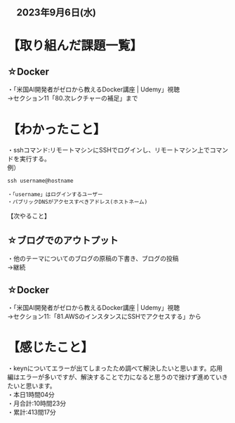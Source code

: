 ## 　2023年9月6日(水)
# 【取り組んだ課題一覧】
## ☆Docker
・「米国AI開発者がゼロから教えるDocker講座 | Udemy」視聴<br>
→セクション11「80.次レクチャーの補足」まで<br>
# 【わかったこと】
・sshコマンド:リモートマシンにSSHでログインし、リモートマシン上でコマンドを実行する。<br>
例）
```
ssh username@hostname

・「username」はログインするユーザー
・パブリックDNSがアクセスすべきアドレス(ホストネーム)
```
【次やること】
## ☆ブログでのアウトプット
・他のテーマについてのブログの原稿の下書き、ブログの投稿<br>
→継続<br>
## ☆Docker
・「米国AI開発者がゼロから教えるDocker講座 | Udemy」視聴<br>
→セクション11:「81.AWSのインスタンスにSSHでアクセスする」から<br>
# 【感じたこと】
・keynについてエラーが出てしまったため調べて解決したいと思います。応用編はエラーが多いですが、解決することで力になると思うので挫けず進めていきたいと思います。<br>
・本日1時間04分<br>
・月合計:10時間23分<br>
・累計:413間17分<br>
